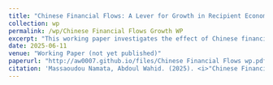 ```yaml
---
title: "Chinese Financial Flows: A Lever for Growth in Recipient Economies?"
collection: wp
permalink: /wp/Chinese Financial Flows Growth WP
excerpt: "This working paper investigates the effect of Chinese financial flows on economic growth in 147 countries between 2000 and 2021, using panel data methods including IV and dynamic panel models."
date: 2025-06-11
venue: "Working Paper (not yet published)"
paperurl: "http://aw0007.github.io/files/Chinese Financial Flows wp.pdf"
citation: 'Massaoudou Namata, Abdoul Wahid. (2025). <i>"Chinese Financial Flows: A Lever for Growth in Recipient Economies?"</i> Working Paper, Université du Québec à Montréal.'
---
```

